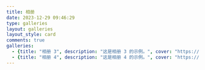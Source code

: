 ```yaml
---
title: 相册
date: 2023-12-29 09:46:29
type: galleries
layout: galleries
layout_style: card
comments: true
galleries:
  - {title: "相册 3", description: "这是相册 3 的示例。", cover: "https://gz-metal-cell.github.io/galleries/%E7%A0%94%E7%A9%B6%E7%94%9F/%E7%A6%8F%E5%B7%9E/cover.jpg"} 
  - {title: "相册 4", description: "这是相册 4 的示例。", cover: "https://gz-metal-cell.github.io/galleries/%E6%9C%AC%E7%A7%91/%E7%A6%8F%E5%B7%9E/cover.jpg"}
---
```

